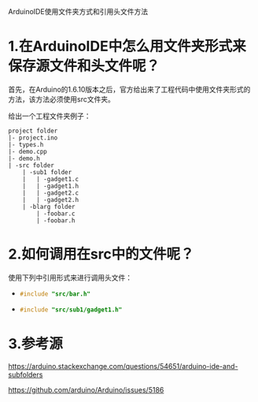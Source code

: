 ArduinoIDE使用文件夹方式和引用头文件方法

# 1.在ArduinoIDE中怎么用文件夹形式来保存源文件和头文件呢？

首先，在Arduino的1.6.10版本之后，官方给出来了工程代码中使用文件夹形式的方法，该方法必须使用src文件夹。

给出一个工程文件夹例子：

```none
project folder
|- project.ino
|- types.h
|- demo.cpp
|- demo.h
| -src folder
   	| -sub1 folder
   	|  	| -gadget1.c
   	|  	| -gadget1.h
   	|  	| -gadget2.c
   	|  	| -gadget2.h
   	| -blarg folder
      	| -foobar.c
      	| -foobar.h
```

# 2.如何调用在src中的文件呢？

使用下列中引用形式来进行调用头文件：

- ```cpp
  #include "src/bar.h"
  ```

- ```cpp
  #include "src/sub1/gadget1.h"
  ```

# 3.参考源

https://arduino.stackexchange.com/questions/54651/arduino-ide-and-subfolders

https://github.com/arduino/Arduino/issues/5186




